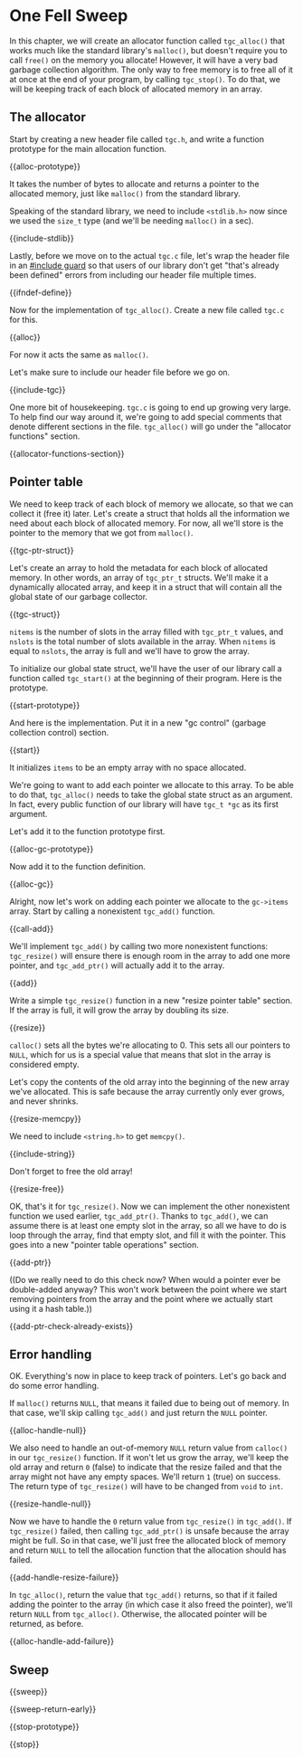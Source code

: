 # One Fell Sweep

In this chapter, we will create an allocator function called `tgc_alloc()` that
works much like the standard library's `malloc()`, but doesn't require you to
call `free()` on the memory you allocate! However, it will have a very bad
garbage collection algorithm. The only way to free memory is to free all of it
at once at the end of your program, by calling `tgc_stop()`. To do that, we
will be keeping track of each block of allocated memory in an array.

## The allocator

Start by creating a new header file called `tgc.h`, and write a function
prototype for the main allocation function.

{{alloc-prototype}}

It takes the number of bytes to allocate and returns a pointer to the allocated
memory, just like `malloc()` from the standard library.

Speaking of the standard library, we need to include `<stdlib.h>` now since we
used the `size_t` type (and we'll be needing `malloc()` in a sec).

{{include-stdlib}}

Lastly, before we move on to the actual `tgc.c` file, let's wrap the header
file in an [#include guard]([https://en.wikipedia.org/wiki/Include_guard) so
that users of our library don't get "that's already been defined" errors from
including our header file multiple times.

{{ifndef-define}}

Now for the implementation of `tgc_alloc()`. Create a new file called `tgc.c`
for this.

{{alloc}}

For now it acts the same as `malloc()`.

Let's make sure to include our header file before we go on.

{{include-tgc}}

One more bit of housekeeping. `tgc.c` is going to end up growing very large.
To help find our way around it, we're going to add special comments that denote
different sections in the file. `tgc_alloc()` will go under the "allocator
functions" section.

{{allocator-functions-section}}

## Pointer table

We need to keep track of each block of memory we allocate, so that we can
collect it (free it) later. Let's create a struct that holds all the
information we need about each block of allocated memory. For now, all we'll
store is the pointer to the memory that we got from `malloc()`.

{{tgc-ptr-struct}}

Let's create an array to hold the metadata for each block of allocated memory.
In other words, an array of `tgc_ptr_t` structs. We'll make it a dynamically
allocated array, and keep it in a struct that will contain all the global state
of our garbage collector.

{{tgc-struct}}

`nitems` is the number of slots in the array filled with `tgc_ptr_t` values,
and `nslots` is the total number of slots available in the array. When `nitems`
is equal to `nslots`, the array is full and we'll have to grow the array.

To initialize our global state struct, we'll have the user of our library call
a function called `tgc_start()` at the beginning of their program. Here is the
prototype.

{{start-prototype}}

And here is the implementation. Put it in a new "gc control" (garbage
collection control) section.

{{start}}

It initializes `items` to be an empty array with no space allocated.

We're going to want to add each pointer we allocate to this array. To be able
to do that, `tgc_alloc()` needs to take the global state struct as an argument.
In fact, every public function of our library will have `tgc_t *gc` as its
first argument.

Let's add it to the function prototype first.

{{alloc-gc-prototype}}

Now add it to the function definition.

{{alloc-gc}}

Alright, now let's work on adding each pointer we allocate to the `gc->items`
array. Start by calling a nonexistent `tgc_add()` function.

{{call-add}}

We'll implement `tgc_add()` by calling two more nonexistent functions:
`tgc_resize()` will ensure there is enough room in the array to add one more
pointer, and `tgc_add_ptr()` will actually add it to the array.

{{add}}

Write a simple `tgc_resize()` function in a new "resize pointer table" section.
If the array is full, it will grow the array by doubling its size.

{{resize}}

`calloc()` sets all the bytes we're allocating to 0. This sets all our pointers
to `NULL`, which for us is a special value that means that slot in the array is
considered empty.

Let's copy the contents of the old array into the beginning of the new array
we've allocated. This is safe because the array currently only ever grows, and
never shrinks.

{{resize-memcpy}}

We need to include `<string.h>` to get `memcpy()`.

{{include-string}}

Don't forget to free the old array!

{{resize-free}}

OK, that's it for `tgc_resize()`. Now we can implement the other nonexistent
function we used earlier, `tgc_add_ptr()`. Thanks to `tgc_add()`, we can assume
there is at least one empty slot in the array, so all we have to do is loop
through the array, find that empty slot, and fill it with the pointer. This
goes into a new "pointer table operations" section.

{{add-ptr}}

((Do we really need to do this check now? When would a pointer ever be
double-added anyway? This won't work between the point where we start removing
pointers from the array and the point where we actually start using it a hash
table.))

{{add-ptr-check-already-exists}}

## Error handling

OK. Everything's now in place to keep track of pointers. Let's go back and do
some error handling.

If `malloc()` returns `NULL`, that means it failed due to being out of memory.
In that case, we'll skip calling `tgc_add()` and just return the `NULL`
pointer.

{{alloc-handle-null}}

We also need to handle an out-of-memory `NULL` return value from `calloc()` in
our `tgc_resize()` function. If it won't let us grow the array, we'll keep the
old array and return `0` (false) to indicate that the resize failed and that
the array might not have any empty spaces. We'll return `1` (true) on success.
The return type of `tgc_resize()` will have to be changed from `void` to `int`.

{{resize-handle-null}}

Now we have to handle the `0` return value from `tgc_resize()` in `tgc_add()`.
If `tgc_resize()` failed, then calling `tgc_add_ptr()` is unsafe because the
array might be full. So in that case, we'll just free the allocated block of
memory and return `NULL` to tell the allocation function that the allocation
should has failed.

{{add-handle-resize-failure}}

In `tgc_alloc()`, return the value that `tgc_add()` returns, so that if it
failed adding the pointer to the array (in which case it also freed the
pointer), we'll return `NULL` from `tgc_alloc()`. Otherwise, the allocated
pointer will be returned, as before.

{{alloc-handle-add-failure}}

## Sweep

{{sweep}}

{{sweep-return-early}}

{{stop-prototype}}

{{stop}}

